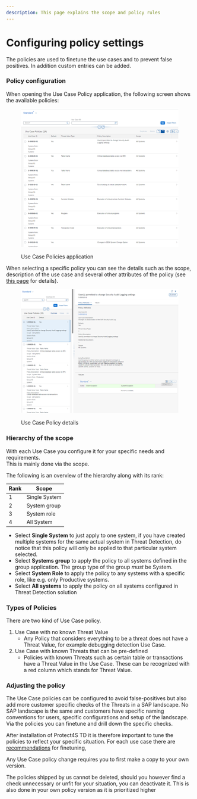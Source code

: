 ```yaml
---
description: This page explains the scope and policy rules
---
```


# Configuring policy settings

​The policies are used to finetune the use cases and to prevent false positives. In addition custom entries can be added.

### Policy configuration

When opening the Use Case Policy application, the following screen shows the available policies:

<figure><img src="../../../.gitbook/assets/image (1) (3).png" alt=""><figcaption><p>Use Case Policies application</p></figcaption></figure>

When selecting a specific policy you can see the details such as the scope, description of the use case and several other attributes of the policy (see [this page](../../allow-deny-policy/) for details).

<figure><img src="../../../.gitbook/assets/image (3) (1).png" alt=""><figcaption><p>Use Case Policy details</p></figcaption></figure>

### Hierarchy of the scope

With each Use Case you configure it for your specific needs and requirements.\
This is mainly done via the scope.&#x20;

The following is an overview of the hierarchy along with its rank:

| Rank | Scope         |
| ---- | ------------- |
| 1    | Single System |
| 2    | System group  |
| 3    | System role   |
| 4    | All System    |

* Select **Single System** to just apply to one system, if you have created multiple systems for the same actual system in Threat Detection, do notice that this policy will only be applied to that particular system selected.
* Select **Systems group** to apply the policy to all systems defined in the group application. The group type of the group _must_ be System.
* Select **System Role** to apply the policy to any systems with a specific role, like e.g. only Productive systems.
* Select **All systems** to apply the policy on all systems configured in Threat Detection solution

### Types of Policies

There are two kind of Use Case policy.

1. Use Case with no known Threat Value
   * Any Policy that considers everything to be a threat does not have a Threat Value, for example debugging detection Use Case.
2. Use Case with known Threats that can be pre-defined
   * Policies with known Threats such as certain table or transactions have a Threat Value in the Use Case. These can be recognized with a red column which stands for Threat Value.

### Adjusting the policy&#x20;

The Use Case policies can be configured to avoid false-positives but also add more customer specific checks of the Threats in a SAP landscape. No SAP landscape is the same and customers have specific naming conventions for users, specific configurations and setup of the landscape. Via the policies you can finetune and drill down the specific checks.

After installation of Protect4S TD it is therefore important to tune the policies to reflect your specific situation. For each use case there are [recommendations](../../recommendations/) for finetuning,&#x20;

Any Use Case policy change requires you to first make a copy to your own version.

The policies shipped by us cannot be deleted, should you however find a check unnecessary or unfit for your situation, you can deactivate it. This is also done in your own policy version as it is prioritized higher
